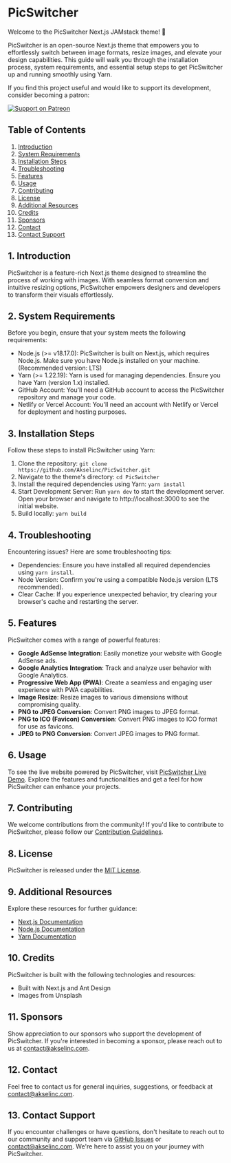 # PicSwitcher 

Welcome to the PicSwitcher Next.js JAMstack theme! 🥳️

PicSwitcher is an open-source Next.js theme that empowers you to effortlessly switch between image formats, resize images, and elevate your design capabilities. This guide will walk you through the installation process, system requirements, and essential setup steps to get PicSwitcher up and running smoothly using Yarn.

If you find this project useful and would like to support its development, consider becoming a patron:

[![Support on Patreon](https://img.shields.io/badge/support-patreon-orange.svg)](https://www.patreon.com/akselinc)

## Table of Contents
1. [Introduction](#introduction)
2. [System Requirements](#system-requirements)
3. [Installation Steps](#installation-steps)
4. [Troubleshooting](#troubleshooting)
5. [Features](#features)
6. [Usage](#usage)
7. [Contributing](#contributing)
8. [License](#license)
9. [Additional Resources](#additional-resources)
10. [Credits](#credits)
11. [Sponsors](#sponsors)
12. [Contact](#contact)
13. [Contact Support](#contact-support)

## 1. Introduction
PicSwitcher is a feature-rich Next.js theme designed to streamline the process of working with images. With seamless format conversion and intuitive resizing options, PicSwitcher empowers designers and developers to transform their visuals effortlessly.

## 2. System Requirements
Before you begin, ensure that your system meets the following requirements:

- Node.js (>= v18.17.0): PicSwitcher is built on Next.js, which requires Node.js. Make sure you have Node.js installed on your machine. (Recommended version: LTS)
- Yarn (>= 1.22.19): Yarn is used for managing dependencies. Ensure you have Yarn (version 1.x) installed.
- GitHub Account: You'll need a GitHub account to access the PicSwitcher repository and manage your code.
- Netlify or Vercel Account: You'll need an account with Netlify or Vercel for deployment and hosting purposes.

## 3. Installation Steps
Follow these steps to install PicSwitcher using Yarn:

1. Clone the repository: `git clone https://github.com/Akselinc/PicSwitcher.git`
2. Navigate to the theme's directory: `cd PicSwitcher`
3. Install the required dependencies using Yarn: `yarn install`
4. Start Development Server: Run `yarn dev` to start the development server. Open your browser and navigate to http://localhost:3000 to see the initial website.
5. Build locally: `yarn build`

## 4. Troubleshooting
Encountering issues? Here are some troubleshooting tips:

- Dependencies: Ensure you have installed all required dependencies using `yarn install`.
- Node Version: Confirm you're using a compatible Node.js version (LTS recommended).
- Clear Cache: If you experience unexpected behavior, try clearing your browser's cache and restarting the server.

## 5. Features
PicSwitcher comes with a range of powerful features:

- **Google AdSense Integration**: Easily monetize your website with Google AdSense ads.
- **Google Analytics Integration**: Track and analyze user behavior with Google Analytics.
- **Progressive Web App (PWA)**: Create a seamless and engaging user experience with PWA capabilities.
- **Image Resize**: Resize images to various dimensions without compromising quality.
- **PNG to JPEG Conversion**: Convert PNG images to JPEG format.
- **PNG to ICO (Favicon) Conversion**: Convert PNG images to ICO format for use as favicons.
- **JPEG to PNG Conversion**: Convert JPEG images to PNG format.

## 6. Usage
To see the live website powered by PicSwitcher, visit [PicSwitcher Live Demo](https://picswitcher.stackfoss.com). Explore the features and functionalities and get a feel for how PicSwitcher can enhance your projects.

## 7. Contributing
We welcome contributions from the community! If you'd like to contribute to PicSwitcher, please follow our [Contribution Guidelines](CONTRIBUTING.md).

## 8. License
PicSwitcher is released under the [MIT License](https://github.com/Akselinc/PicSwitcher/blob/main/LICENSE.md).

## 9. Additional Resources
Explore these resources for further guidance:

- [Next.js Documentation](https://nextjs.org/docs)
- [Node.js Documentation](https://nodejs.org/docs)
- [Yarn Documentation](https://classic.yarnpkg.com/docs)

## 10. Credits
PicSwitcher is built with the following technologies and resources:

- Built with Next.js and Ant Design
- Images from Unsplash

## 11. Sponsors
Show appreciation to our sponsors who support the development of PicSwitcher. If you're interested in becoming a sponsor, please reach out to us at [contact@akselinc.com](mailto:contact@akselinc.com).

## 12. Contact
Feel free to contact us for general inquiries, suggestions, or feedback at [contact@akselinc.com](mailto:contact@akselinc.com).

## 13. Contact Support
If you encounter challenges or have questions, don't hesitate to reach out to our community and support team via [GitHub Issues](https://github.com/Akselinc/PicSwitcher/issues) or [contact@akselinc.com](mailto:contact@akselinc.com). We're here to assist you on your journey with PicSwitcher.
